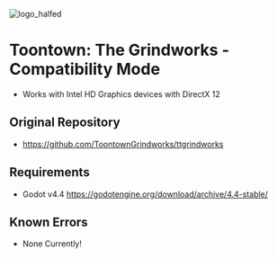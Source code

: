 ![logo_halfed](https://github.com/user-attachments/assets/e4ae61d9-025e-4ea0-bd8a-b7f6b3f745c9)
# Toontown: The Grindworks - Compatibility Mode
- Works with Intel HD Graphics devices with DirectX 12

## Original Repository
- https://github.com/ToontownGrindworks/ttgrindworks

## Requirements
- Godot v4.4 https://godotengine.org/download/archive/4.4-stable/

## Known Errors
- None Currently!